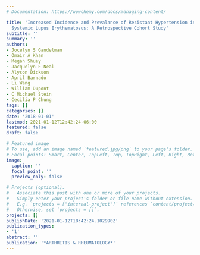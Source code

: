 ```yaml
---
# Documentation: https://wowchemy.com/docs/managing-content/

title: 'Increased Incidence and Prevalance of Resistant Hypertension in Patients with
  Systemic Lupus Erythematosus: A Retrospective Cohort Study'
subtitle: ''
summary: ''
authors:
- Jocelyn S Gandelman
- Omair A Khan
- Megan Shuey
- Jacquelyn E Neal
- Alyson Dickson
- April Barnado
- Li Wang
- William Dupont
- C Michael Stein
- Cecilia P Chung
tags: []
categories: []
date: '2018-01-01'
lastmod: 2021-01-12T12:42:24-06:00
featured: false
draft: false

# Featured image
# To use, add an image named `featured.jpg/png` to your page's folder.
# Focal points: Smart, Center, TopLeft, Top, TopRight, Left, Right, BottomLeft, Bottom, BottomRight.
image:
  caption: ''
  focal_point: ''
  preview_only: false

# Projects (optional).
#   Associate this post with one or more of your projects.
#   Simply enter your project's folder or file name without extension.
#   E.g. `projects = ["internal-project"]` references `content/project/deep-learning/index.md`.
#   Otherwise, set `projects = []`.
projects: []
publishDate: '2021-01-12T18:42:24.102990Z'
publication_types:
- '1'
abstract: ''
publication: '*ARTHRITIS & RHEUMATOLOGY*'
---
```

